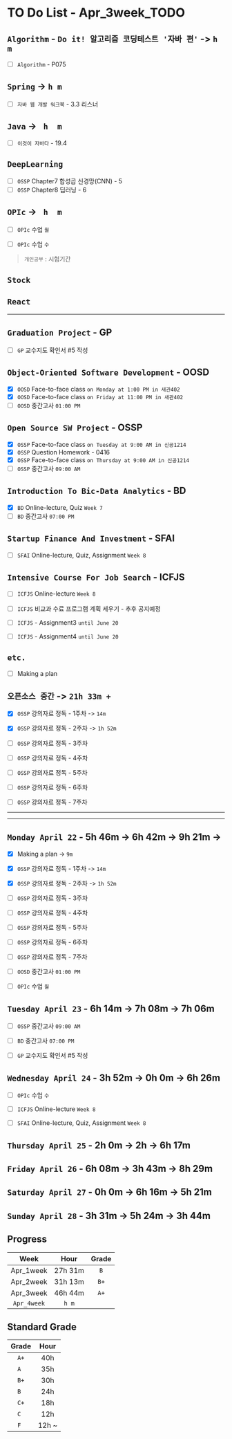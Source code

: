 # TO Do List - Apr_3week_TODO

## `Algorithm` - `Do it! 알고리즘 코딩테스트 '자바 편'` -> `h m`
- [ ] `Algorithm` - P075

## `Spring` -> `h m`
- [ ] `자바 웹 개발 워크북` - 3.3 리스너

## `Java` -> ` h  m`
- [ ] `이것이 자바다` - 19.4

## `DeepLearning`
- [ ] `OSSP` Chapter7 합성곱 신경망(CNN) - 5
- [ ] `OSSP` Chapter8 딥러닝 - 6

## `OPIc` -> ` h  m`
- [ ] `OPIc` 수업 `월`
- [ ] `OPIc` 수업 `수`


> `개인공부` : 시험기간

## `Stock`
## `React`
---

## `Graduation Project` - GP
- [ ] `GP` 교수지도 확인서 #5 작성

## `Object-Oriented Software Development` - OOSD
- [x] `OOSD` Face-to-face class `on Monday at 1:00 PM in 새관402`
- [x] `OOSD` Face-to-face class `on Friday at 11:00 PM in 새관402`
- [ ] `OOSD` 중간고사 `01:00 PM`

## `Open Source SW Project` - OSSP
- [x] `OSSP` Face-to-face class `on Tuesday at 9:00 AM in 신공1214`
- [x] `OSSP` Question Homework - 0416
- [x] `OSSP` Face-to-face class `on Thursday at 9:00 AM in 신공1214`
- [ ] `OSSP` 중간고사 `09:00 AM`

## `Introduction To Bic-Data Analytics` - BD
- [x] `BD` Online-lecture, Quiz  `Week 7`
- [ ] `BD` 중간고사 `07:00 PM`

## `Startup Finance And Investment` - SFAI
- [ ] `SFAI` Online-lecture, Quiz, Assignment `Week 8`

## `Intensive Course For Job Search` - ICFJS
- [ ] `ICFJS` Online-lecture `Week 8`

- [ ] `ICFJS` 비교과 수료 프로그램 계획 세우기 - 추후 공지예정
- [ ] `ICFJS` - Assignment3 `until June 20`
- [ ] `ICFJS` - Assignment4 `until June 20`

## `etc.`
- [ ] Making a plan


## `오픈소스 중간` -> `21h 33m + `
- [x] `OSSP` 강의자료 정독 - 1주차 -> `14m`
- [x] `OSSP` 강의자료 정독 - 2주차 -> `1h 52m`
- [ ] `OSSP` 강의자료 정독 - 3주차
- [ ] `OSSP` 강의자료 정독 - 4주차
- [ ] `OSSP` 강의자료 정독 - 5주차
- [ ] `OSSP` 강의자료 정독 - 6주차
- [ ] `OSSP` 강의자료 정독 - 7주차


---
---

## `Monday April 22` - 5h 46m -> 6h 42m -> 9h 21m -> 
- [x] Making a plan -> `9m`
- [x] `OSSP` 강의자료 정독 - 1주차 -> `14m`
- [x] `OSSP` 강의자료 정독 - 2주차 -> `1h 52m`
- [ ] `OSSP` 강의자료 정독 - 3주차
- [ ] `OSSP` 강의자료 정독 - 4주차
- [ ] `OSSP` 강의자료 정독 - 5주차
- [ ] `OSSP` 강의자료 정독 - 6주차
- [ ] `OSSP` 강의자료 정독 - 7주차
- [ ] `OOSD` 중간고사 `01:00 PM`
- [ ] `OPIc` 수업 `월`


## `Tuesday April 23` - 6h 14m -> 7h 08m -> 7h 06m
- [ ] `OSSP` 중간고사 `09:00 AM`
- [ ] `BD` 중간고사 `07:00 PM`
- [ ] `GP` 교수지도 확인서 #5 작성


## `Wednesday April 24` - 3h 52m -> 0h 0m -> 6h 26m
- [ ] `OPIc` 수업 `수`
- [ ] `ICFJS` Online-lecture `Week 8`
- [ ] `SFAI` Online-lecture, Quiz, Assignment `Week 8`


## `Thursday April 25` - 2h 0m -> 2h -> 6h 17m



## `Friday April 26` - 6h 08m -> 3h 43m -> 8h 29m



## `Saturday April 27` - 0h 0m -> 6h 16m -> 5h 21m



## `Sunday April 28` - 3h 31m -> 5h 24m -> 3h 44m




## Progress
| Week | Hour | Grade |
|:---:|:---:|:---:|
|Apr_1week|27h 31m|`B`|
|Apr_2week|31h 13m|`B+`|
|Apr_3week|46h 44m|`A+`|
|`Apr_4week`|`h m`||


## Standard Grade
| Grade | Hour |
|:---:|:---:|
|`A+`|40h|
|`A `|35h|
|`B+`|30h|
|`B `|24h|
|`C+`|18h|
|`C `|12h|
|`F `|12h ~|
